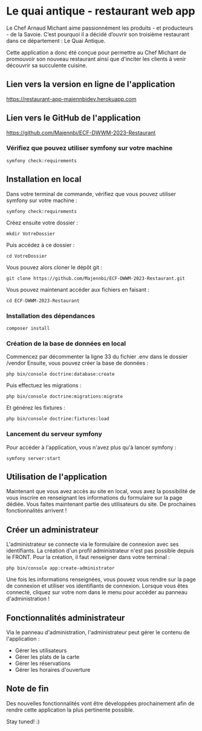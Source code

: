 
# Le quai antique - restaurant web app

Le Chef Arnaud Michant aime passionnément les produits - et producteurs - de la Savoie.
C’est pourquoi il a décidé d’ouvrir son troisième restaurant dans ce département : Le Quai Antique.

Cette application a donc été conçue pour permettre au Chef Michant de promouvoir son nouveau restaurant ainsi que d'inciter les clients à venir découvrir sa succulente cuisine. 


## Lien vers la version en ligne de l'application

https://restaurant-app-majennbidev.herokuapp.com
## Lien vers le GitHub de l'application

https://github.com/Majennbi/ECF-DWWM-2023-Restaurant
### Vérifiez que pouvez utiliser symfony sur votre machine

    symfony check:requirements
## Installation en local

Dans votre terminal de commande, vérifiez que vous pouvez utiliser symfony sur votre machine :

    symfony check:requirements

Créez ensuite votre dossier : 

    mkdir VotreDossier

Puis accédez à ce dossier : 

    cd VotreDossier

Vous pouvez alors cloner le dépôt git : 

    git clone https://github.com/Majennbi/ECF-DWWM-2023-Restaurant.git

Vous pouvez maintenant accéder aux fichiers en faisant : 

    cd ECF-DWWM-2023-Restaurant
### Installation des dépendances

    composer install
### Création de la base de données en local

Commencez par décommenter la ligne 33 du fichier .env dans le dossier /vendor
Ensuite, vous pouvez créer la base de données :

    php bin/console doctrine:database:create

Puis effectuez les migrations : 

    php bin/console doctrine:migrations:migrate

Et générez les fixtures : 

    php bin/console doctrine:fixtures:load

### Lancement du serveur symfony

Pour accéder à l'application, vous n'avez plus qu'à lancer symfony :

    symfony server:start
## Utilisation de l'application

Maintenant que vous avez accès au site en local, vous avez la possibilité de vous inscrire en renseignant les informations du formulaire sur la page dédiée. Vous faites maintenant partie des utilisateurs du site. De prochaines fonctionnalités arrivent !
## Créer un administrateur

L'administrateur se connecte via le formulaire de connexion avec ses identifiants. La création d'un profil administrateur n'est pas possible depuis le FRONT. 
Pour la création, il faut renseigner dans votre terminal : 

    php bin/console app:create-administrator

Une fois les informations renseignées, vous pouvez vous rendre sur la page de connexion et utiliser vos identifiants de connexion. 
Lorsque vous êtes connecté, cliquez sur votre nom dans le menu pour accéder au panneau d'administration ! 
## Fonctionnalités administrateur

Via le panneau d'administration, l'administrateur peut gérer le contenu de l'application : 

- Gérer les utilisateurs
- Gérer les plats de la carte
- Gérer les réservations
- Gérer les horaires d'ouverture
## Note de fin

Des nouvelles fonctionnalités vont être développées prochainement afin de rendre cette application la plus pertinente possible. 

Stay tuned! :) 